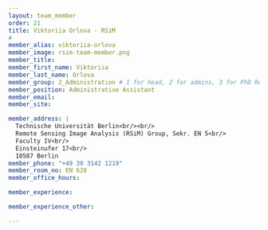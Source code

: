 ```yaml
---
layout: team_member
order: 21
title: Viktoriia Orlova - RSiM
#
member_alias: viktoriia-orlova
member_image: rsim-team-member.png
member_title:
member_first_name: Viktoriia
member_last_name: Orlova
member_group: 2_Administration # 1 for head, 2 for admins, 3 for PhD Research Associates , 4 for student assistants
member_position: Administrative Assistant
member_email: 
member_site:

member_address: |
  Technische Universität Berlin<br/><br/>
  Remote Sensing Image Analysis (RSiM) Group, Sekr. EN 5<br/>
  Faculty IV<br/>
  Einsteinufer 17<br/>
  10587 Berlin
member_phone: "+49 30 3142 1219"
member_room_no: EN 628
member_office_hours:

member_experience:

member_experience_other:

---
```

